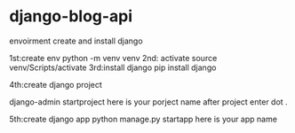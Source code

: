 # django-blog-api

envoirment create and install django

1st:create env
python -m venv venv
2nd: activate
source venv/Scripts/activate
3rd:install django
pip install django

4th:create django project

django-admin startproject here is your porject name after project enter dot .

5th:create django app
python manage.py startapp here is your app name

